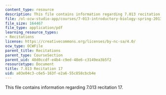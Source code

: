 ```yaml
---
content_type: resource
description: This file contains information regarding 7.013 recitation 17.
file: /ol-ocw-studio-app/courses/7-013-introductory-biology-spring-2013/a03e04c3c6e5163fe2a655c858cbcb4e_MIT7_013S12_Recitation_17.pdf
file_size: 164467
file_type: application/pdf
learning_resource_types:
- Recitations
license: https://creativecommons.org/licenses/by-nc-sa/4.0/
ocw_type: OCWFile
parent_title: Recitations
parent_type: CourseSection
parent_uid: 48d0ccdf-e4b4-c9ed-48e6-c3149ea3b5f2
resourcetype: Document
title: 7.013 Recitation 17
uid: a03e04c3-c6e5-163f-e2a6-55c858cbcb4e
---
```

This file contains information regarding 7.013 recitation 17.
